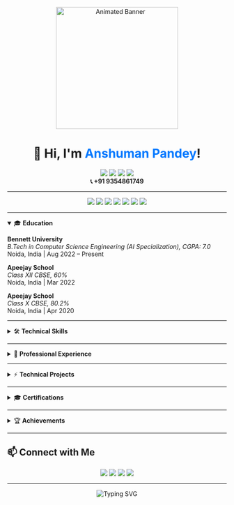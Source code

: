 <!-- Animated Banner (replace the GIF link with your own if desired) -->
<p align="center">
  <img src="https://media.giphy.com/media/LmNwrBhejkK9EFP504/giphy.gif" width="280" alt="Animated Banner"/>
</p>

<h1 align="center">👋 Hi, I'm <span style="color:#0078FF;">Anshuman Pandey</span>!</h1>

<p align="center">
  <a href="mailto:pandeyanshuman212@gmail.com"><img src="https://img.shields.io/badge/Email-%23D14836.svg?&style=for-the-badge&logo=gmail&logoColor=white"/></a>
  <a href="https://linkedin.com/in/anshumanpandey07"><img src="https://img.shields.io/badge/LinkedIn-%230A66C2.svg?&style=for-the-badge&logo=linkedin&logoColor=white"/></a>
  <a href="https://github.com/Anshuman0737"><img src="https://img.shields.io/badge/GitHub-%23121011.svg?&style=for-the-badge&logo=github&logoColor=white"/></a>
  <a href="https://leetcode.com/u/anshuman737/"><img src="https://img.shields.io/badge/LeetCode-%23FFA116.svg?&style=for-the-badge&logo=leetcode&logoColor=white"/></a>
  <br>
  <b>📞 +91 9354861749</b>
</p>

---

<!-- Navigation Buttons -->
<p align="center">
  <a href="#education"><img src="https://img.shields.io/badge/-Education-blue?style=flat-square"></a>
  <a href="#technical-skills"><img src="https://img.shields.io/badge/-Skills-green?style=flat-square"></a>
  <a href="#professional-experience"><img src="https://img.shields.io/badge/-Experience-orange?style=flat-square"></a>
  <a href="#technical-projects"><img src="https://img.shields.io/badge/-Projects-purple?style=flat-square"></a>
  <a href="#certifications"><img src="https://img.shields.io/badge/-Certifications-red?style=flat-square"></a>
  <a href="#achievements"><img src="https://img.shields.io/badge/-Achievements-yellow?style=flat-square"></a>
  <a href="#connect-with-me"><img src="https://img.shields.io/badge/-Contact-brightgreen?style=flat-square"></a>
</p>

---

<details open>
<summary>🎓 <b id="education">Education</b></summary>

**Bennett University**  
_B.Tech in Computer Science Engineering (AI Specialization), CGPA: 7.0_  
Noida, India | Aug 2022 – Present

**Apeejay School**  
_Class XII CBSE, 60%_  
Noida, India | Mar 2022

**Apeejay School**  
_Class X CBSE, 80.2%_  
Noida, India | Apr 2020
</details>

---

<details>
<summary>🛠 <b id="technical-skills">Technical Skills</b></summary>

**Languages:**  
<img src="https://img.shields.io/badge/Java-ED8B00?style=flat&logo=java&logoColor=white"/> <img src="https://img.shields.io/badge/Python-3776AB?style=flat&logo=python&logoColor=white"/> <img src="https://img.shields.io/badge/C++-00599C?style=flat&logo=c%2B%2B&logoColor=white"/>
<img src="https://img.shields.io/badge/JavaScript-F7DF1E?style=flat&logo=javascript&logoColor=black"/>
<img src="https://img.shields.io/badge/HTML5-E34F26?style=flat&logo=html5&logoColor=white"/>
<img src="https://img.shields.io/badge/CSS3-1572B6?style=flat&logo=css3&logoColor=white"/>
<img src="https://img.shields.io/badge/SQL-4479A1?style=flat&logo=mysql&logoColor=white"/>
<img src="https://img.shields.io/badge/PHP-777BB4?style=flat&logo=php&logoColor=white"/>

**Frameworks & Libraries:**  
Node.js • React.js • Streamlit • Flask • TensorFlow • Keras • scikit-learn • NumPy • Pandas • NLTK

**Tools & Platforms:**  
REST APIs • NLP • Machine Learning • Deep Learning • Firebase • GCP • Linux • Git • Docker • Apache • CI/CD
</details>

---

<details>
<summary>💼 <b id="professional-experience">Professional Experience</b></summary>

**Full-Stack Developer Intern**  
_Mawai Infotech Ltd._  
Noida, India | Jun 2025 – Present

- Developed ERP modules in PHP & MySQL, streamlining workflows for 500+ client users.
- Designed scalable database schema and integrated 3+ REST APIs for efficient order inventory processes.
- Collaborated on enterprise-grade deployments, delivering a successful go-live and earning a PPO offer.
</details>

---

<details>
<summary>⚡ <b id="technical-projects">Technical Projects</b></summary>

### TheatreNow – Movie Ticket Booking System | *PHP, MySQL, Apache*  
<img src="https://img.shields.io/badge/Jun--Jul%202025-lightgrey?style=flat-square"/>  
- Built a secure booking platform with role-based access and real-time seat mapping; reduced manual errors by 40%.  
- Improved query and routing-based admin dashboard, boosting performance by 25%.

### MindWave – EEG Emotion Detection | *TensorFlow, Streamlit*  
<img src="https://img.shields.io/badge/Oct--Nov%202024-lightgrey?style=flat-square"/>  
- Created a real-time EEG classifier with **93.4% accuracy** using low-latency signal processing.  
- Built a Streamlit dashboard with live visualizations and actionable insights.

### B2Me – Online Bookstore Management System | *Java, MySQL*  
<img src="https://img.shields.io/badge/Mar--Apr%202023-lightgrey?style=flat-square"/>  
- CRUD-based storefront with authentication, cart, and checkout; used by 200+ students.  
- Responsive UI (HTML, CSS, JS), and MySQL backend; reduced page load time by 20%.
</details>

---

<details>
<summary>🎓 <b id="certifications">Certifications</b></summary>

- **C++ Object-Oriented Programming Fundamentals** – Coursera
- **Deep Neural Networks, Optimization & NLP with Transformers (TS, BERT)** – Coursera
</details>

---

<details>
<summary>🏆 <b id="achievements">Achievements</b></summary>

- Ranked in the top **18.73% globally on LeetCode**; 200+ problems solved (50+ hard).
- Earned a PPO internship at Mawai Infotech and organized 3+ coding workshops for underprivileged students.
- Led 200+ students as President of CODE Club across Delhi-NCR, organizing 5+ major technical events.
</details>

---

## 📫 <b id="connect-with-me">Connect with Me</b>

<p align="center">
  <a href="mailto:pandeyanshuman212@gmail.com"><img src="https://img.shields.io/badge/Email-Me-red?style=for-the-badge"></a>
  <a href="https://linkedin.com/in/anshumanpandey07"><img src="https://img.shields.io/badge/LinkedIn-Connect-blue?style=for-the-badge"></a>
  <a href="https://github.com/Anshuman0737"><img src="https://img.shields.io/badge/GitHub-Follow-black?style=for-the-badge"></a>
  <a href="https://leetcode.com/u/anshuman737/"><img src="https://img.shields.io/badge/LeetCode-Profile-orange?style=for-the-badge"></a>
</p>

---

<p align="center">
  <img src="https://readme-typing-svg.demolab.com?font=Fira+Code&weight=600&size=21&pause=1000&color=0078FF&width=440&lines=Stay+curious,+keep+building,+and+help+others+rise!+🚀" alt="Typing SVG" />
</p>
